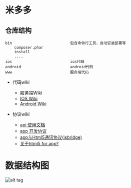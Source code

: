 米多多
===============================

仓库结构
------------------------------
```
bin                          包含命令行工具，自动安装部署等
    composer.phar
    install
    ....
ios                          ios代码
android                      android代码
www                          服务端代码
```

* 代码wiki
    * [服务端Wiki](/www/)
    * [IOS Wiki](/ios/)
    * [Android Wiki](/android/)

* 协议wiki
    * [api 使用文档](./www/api/)
    * [app 开发协议](./app.md)
    * [app与Html5通讯协议(jsbridge)](./JSBridge.md)
    * [关于html5 for app?](./www/m/views/origin/README.md)


数据结构图
===============================
![alt tag](http://7xjr6t.com1.z0.glb.clouddn.com/sql-struct.png)
~~~~~~~~~~test

